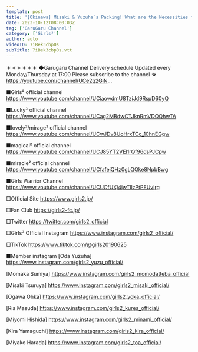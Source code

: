 ```yaml
---
template: post
title: '[Okinawa] Misaki & Yuzuha`s Packing! What are the Necessities for Each...?'
date: 2023-10-12T08:00:03Z
tag: ['GaruGaru Channel']
category: ['Girls²']
author: auto 
videoID: 7iBek3cbp0s
subTitle: 7iBek3cbp0s.vtt
---
```

＊＊＊＊＊＊
◆Garugaru Channel
Delivery schedule
Updated every Monday/Thursday at 17:00
Please subscribe to the channel ☆
https://youtube.com/channel/UCe2q2GiN...

■Girls² official channel
https://www.youtube.com/channel/UCiaowdmU8TziJd9RspD60yQ

■Lucky² official channel
https://www.youtube.com/channel/UCag2MBdwCTJknRmVDOQhwTA

■lovely²/mirage² official channel
https://www.youtube.com/channel/UCwJDv8UoHrxTCc_10hnEGgw

■magical² official channel
https://www.youtube.com/channel/UCJ85YT2VEl1rQf96dsPJCpw

■miracle² official channel
https://www.youtube.com/channel/UCfafeiQHz0gLQQke8NpbBwg

■Girls Warrior Channel
https://www.youtube.com/channel/UCUCfUXj4jwTllzPtPEUvjrg

□Official Site
https://www.girls2.jp/

□Fan Club
https://girls2-fc.jp/

□Twitter
https://twitter.com/girls2_official

□Girls² Official Instagram
https://www.instagram.com/girls2_official/

□TikTok
https://www.tiktok.com/@girls20190625

■Member instagram
[Oda Yuzuha]
https://www.instagram.com/girls2_yuzu_official/

[Momaka Sumiya]
https://www.instagram.com/girls2_momodatteba_official

[Misaki Tsuruya]
https://www.instagram.com/girls2_misaki_official/

[Ogawa Ohka]
https://www.instagram.com/girls2_yoka_official/

[Ria Masuda]
https://www.instagram.com/girls2_kurea_official/

[Miyomi Hishida]
https://www.instagram.com/girls2_minami_official/

[Kira Yamaguchi]
https://www.instagram.com/girls2_kira_official/

[Miyako Harada]
https://www.instagram.com/girls2_toa_official/
